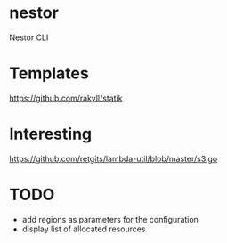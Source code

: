 # nestor
Nestor CLI

# Templates
https://github.com/rakyll/statik

# Interesting
https://github.com/retgits/lambda-util/blob/master/s3.go

# TODO
- add regions as parameters for the configuration
- display list of allocated resources
